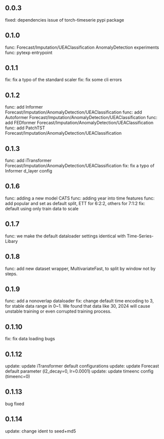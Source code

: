## 0.0.3
fixed: dependencies issue of torch-timeserie pypi package 


## 0.1.0

func: Forecast/Imputation/UEAClassification AnomalyDetection experiments
func: pytexp entrypoint


## 0.1.1
fix: fix a typo of the standard scaler
fix: fix some cli errors

## 0.1.2
func: add Informer Forecast/Imputation/AnomalyDetection/UEAClassification
func: add Autoformer Forecast/Imputation/AnomalyDetection/UEAClassification
func: add FEDformer Forecast/Imputation/AnomalyDetection/UEAClassification
func: add PatchTST Forecast/Imputation/AnomalyDetection/UEAClassification

## 0.1.3

func: add iTransformer Forecast/Imputation/AnomalyDetection/UEAClassification
fix: fix a typo of Informer d_layer config


## 0.1.6

func: adding a new model CATS
func: adding year into time features
func: add popular and set as default split, ETT for 6:2:2, others for 7:1:2
fix: default using only train data to scale 


## 0.1.7

func: we make the default dataloader settings identical with Time-Series-Libary



## 0.1.8

func: add new dataset wrapper, MultivariateFast, to split by window not by steps.

## 0.1.9

func: add a nonoverlap dataloader
fix: change default time encoding to 3, for stable data range in 0~1. We found that data like 30, 2024 will cause unstable training or even corrupted training process.


## 0.1.10

fix: fix data loading bugs


## 0.1.12

update: update iTransformer default configurations
update: update Forecast default parameter (l2_decay=0, lr=0.0001)
update: update timeenc config (timeenc=0)

## 0.1.13
bug fixed
## 0.1.14

update: change ident to seed+md5